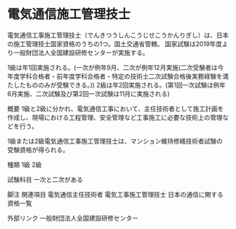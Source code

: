 # 電気通信施工管理技士

電気通信工事施工管理技士（でんきつうしんこうじせこうかんりぎし）は、日本の施工管理技士国家資格のうちの1つ。国土交通省管轄。
国家試験は2019年度より一般財団法人全国建設研修センターが実施する。

1級は年1回実施される。(一次が例年9月、二次が例年12月実施(二次受験者は今年度学科合格者・前年度学科合格者・特定の技術士二次試験合格後実務経験を満たしたもののみが受験できる。))
2級は年2回実施される。(第1回一次試験は例年6月実施、二次試験及び第2回一次試験は11月に実施される)

概要
1級と2級に分かれ、電気通信工事において、主任技術者として施工計画を作成し、現場における工程管理、安全管理など工事施工に必要な技術上の管理などを行う。

1級または2級電気通信工事施工管理技士は、マンション維持修繕技術者試験の受験資格が得られる。

種類
1級
2級

試験科目
一次と二次がある

脚注
関連項目
電気通信主任技術者
電気工事施工管理技士
日本の通信に関する資格一覧

外部リンク
一般財団法人全国建設研修センター